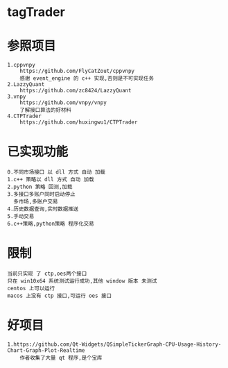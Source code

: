 # tagTrader

# 参照项目
    1.cppvnpy
        https://github.com/FlyCatZout/cppvnpy
        感谢 event_engine 的 c++ 实现,否则是不可实现任务
    2.LazzyQuant
        https://github.com/zc8424/LazzyQuant
    3.vnpy
        https://github.com/vnpy/vnpy
        了解接口算法的好材料
    4.CTPTrader
        https://github.com/huxingwu1/CTPTrader
      
# 已实现功能
    0.不同市场接口 以 dll 方式 自动 加载
    1.c++ 策略以 dll 方式 自动 加载
    2.python 策略 回测,加载
    3.多接口多账户同时启动停止
      多市场,多账户交易
    4.历史数据查询,实时数据推送
    5.手动交易
    6.c++策略,python策略 程序化交易
    
# 限制
    当前只实现 了 ctp,oes两个接口
    只在 win10x64 系统测试运行成功,其他 window 版本 未测试
    centos 上可以运行
    macos 上没有 ctp 接口,可运行 oes 接口

# 好项目
    1.https://github.com/Qt-Widgets/QSimpleTickerGraph-CPU-Usage-History-Chart-Graph-Plot-Realtime
        作者收集了大量 qt 程序,是个宝库
